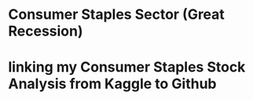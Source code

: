 # Consumer Staples Sector (Great Recession)
# **linking my Consumer Staples Stock Analysis from Kaggle to Github**
